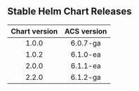 ## Stable Helm Chart Releases

|Chart version|ACS version|
|:---:|:---:|
|1.0.0|6.0.7-ga|
|1.0.2|6.1.0-ea|
|2.0.0|6.1.1-ea|
|2.2.0|6.1.2-ga|
